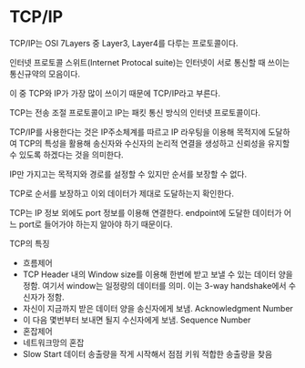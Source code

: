 # TCP/IP 

TCP/IP는 OSI 7Layers 중 Layer3, Layer4를 다루는 프로토콜이다.

인터넷 프로토콜 스위트(Internet Protocal suite)는 인터넷이 서로 통신할 때 쓰이는 통신규약의 모음이다.

이 중 TCP와 IP가 가장 많이 쓰이기 때문에 TCP/IP라고 부른다.

TCP는 전송 조절 프로토콜이고 IP는 패킷 통신 방식의 인터넷 프로토콜이다.

TCP/IP를 사용한다는 것은 IP주소체계를 따르고 IP 라우팅을 이용해 목적지에 도달하여 TCP의 특성을 활용해 송신자와 수신자의 논리적 연결을 생성하고 신뢰성을 유지할 수 있도록 하겠다는 것을 의미한다.

IP만 가지고는 목적지와 경로를 설정할 수 있지만 순서를 보장할 수 없다.

TCP로 순서를 보장하고 이외 데이터가 제대로 도달하는지 확인한다.

TCP는 IP 정보 외에도 port 정보를 이용해 연결한다. endpoint에 도달한 데이터가 어느 port로 들어가야 하는지 알아야 하기 때문이다.

TCP의 특징

- 흐름제어
- TCP Header 내의  Window size를 이용해 한번에 받고 보낼 수 있는 데이터 양을 정함. 여기서 window는 일정량의 데이터를 의미. 이는 3-way handshake에서 수신자가 정함.
- 자신이 지금까지 받은 데이터 양을 송신자에게 보냄. Acknowledgment Number
- 이 다음 몇번부터 보내면 될지 수신자에게 보냄. Sequence Number
- 혼잡제어
- 네트워크망의 혼잡
- Slow Start 데이터 송출량을 작게 시작해서 점점 키워 적합한 송출량을 찾음